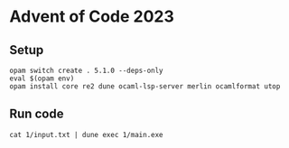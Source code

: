 # Advent of Code 2023

## Setup

```command
opam switch create . 5.1.0 --deps-only
eval $(opam env)
opam install core re2 dune ocaml-lsp-server merlin ocamlformat utop
```

## Run code

```
cat 1/input.txt | dune exec 1/main.exe
```
